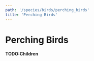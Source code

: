 ```yaml
---
path: '/species/birds/perching_birds'
title: 'Perching Birds'
---
```


# Perching Birds

**TODO:Children**

